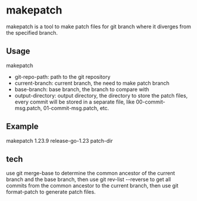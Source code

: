 # makepatch

makepatch is a tool to make patch files for git branch where it diverges from the specified branch.

## Usage

makepatch <git-repo-path> <current-branch> <base-branch> <output-directory>

- git-repo-path: path to the git repository
- current-branch: current branch, the need to make patch branch
- base-branch: base branch, the branch to compare with
- output-directory: output directory, the directory to store the patch files, every commit will be stored in a separate file, like 00-commit-msg.patch, 01-commit-msg.patch, etc.

## Example

makepatch <go-git-repo-path> 1.23.9 release-go-1.23 patch-dir

## tech

use git merge-base to determine the common ancestor of the current branch and the base branch, then use git rev-list --reverse to get all commits from the common ancestor to the current branch, then use git format-patch to generate patch files.